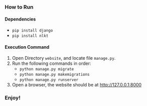 ### How to Run
  
#### Dependencies
-  `pip install django`
-   `pip install nlkt`

#### Execution Command
1. Open Directory `website`, and locate file `manage.py`.
2. Run the following commands in order:
	-  `python manage.py migrate`
	- `python manage.py makemigrations`
	- `python manage.py runserver`
1. Open a browser, the website should be at http://127.0.0.1:8000

### Enjoy!

